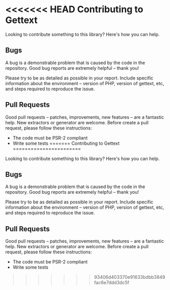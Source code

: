 <<<<<<< HEAD
Contributing to Gettext
=======================

Looking to contribute something to this library? Here's how you can help.

## Bugs

A bug is a demonstrable problem that is caused by the code in the repository. Good bug reports are extremely helpful – thank you!

Please try to be as detailed as possible in your report. Include specific information about the environment – version of PHP, version of gettext, etc, and steps required to reproduce the issue.

## Pull Requests

Good pull requests – patches, improvements, new features – are a fantastic help. New extractors or generator are welcome. Before create a pull request, please follow these instructions:

* The code must be PSR-2 compliant
* Write some tests
=======
Contributing to Gettext
=======================

Looking to contribute something to this library? Here's how you can help.

## Bugs

A bug is a demonstrable problem that is caused by the code in the repository. Good bug reports are extremely helpful – thank you!

Please try to be as detailed as possible in your report. Include specific information about the environment – version of PHP, version of gettext, etc, and steps required to reproduce the issue.

## Pull Requests

Good pull requests – patches, improvements, new features – are a fantastic help. New extractors or generator are welcome. Before create a pull request, please follow these instructions:

* The code must be PSR-2 compliant
* Write some tests
>>>>>>> 93406d403370e91633bdbb3849fac6e7ddd3dc5f
